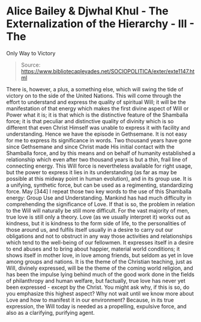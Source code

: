 # Alice Bailey & Djwhal Khul - The Externalization of the Hierarchy - III - The
Only Way to Victory

> Source: https://www.bibliotecapleyades.net/SOCIOPOLITICA/exter/exte1147.html

There is, however, a plus, a something else, which will swing the tide of victory on to the side of the United Nations. This will come through the effort to understand and express the quality of spiritual Will; it will be the manifestation of that energy which makes the first divine aspect of Will or Power what it is; it is that which is the distinctive feature of the Shamballa force; it is that peculiar and distinctive quality of divinity which is so different that even Christ Himself was unable to express it with facility and understanding. Hence we have the episode in Gethsemane. It is not easy for me to express its significance in words. Two thousand years have gone since Gethsemane and since Christ made His initial contact with the Shamballa force, and by this means and on behalf of humanity established a relationship which even after two thousand years is but a thin, frail line of connecting energy.
This Will force is nevertheless available for right usage, but the power to express it lies in its understanding (as far as may be possible at this midway point in human evolution), and in its group use. It is a unifying, synthetic force, but can be used as a regimenting, standardizing force. May [344] I repeat those two key words to the use of this Shamballa energy: Group Use and Understanding.
Mankind has had much difficulty in comprehending the significance of Love. If that is so, the problem in relation to the Will will naturally be still more difficult. For the vast majority of men, true love is still only a theory. Love (as we usually interpret it) works out as kindness, but it is kindness to the form side of life, to the personalities of those around us, and fulfils itself usually in a desire to carry out our obligations and not to obstruct in any way those activities and relationships which tend to the well-being of our fellowmen. It expresses itself in a desire to end abuses and to bring about happier, material world conditions; it shows itself in mother love, in love among friends, but seldom as yet in love among groups and nations. It is the theme of the Christian teaching, just as Will, divinely expressed, will be the theme of the coming world religion, and has been the impulse lying behind much of the good work done in the fields of philanthropy and human welfare, but factually, true love has never yet been expressed - except by the Christ.
You might ask why, if this is so, do you emphasize this highest aspect? Why not wait until we know more about Love and how to manifest it in our environment? Because, in its true expression, the Will today is needed as a propelling, expulsive force, and also as a clarifying, purifying agent.

